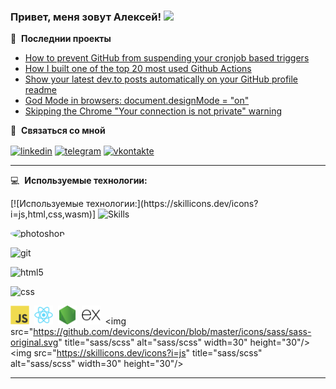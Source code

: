 ### Привет, меня зовут Алексей! <a href="https://www.gautamkrishnar.com/"><img src="https://media.giphy.com/media/hvRJCLFzcasrR4ia7z/giphy.gif" width="5%"></a>

📕 &nbsp;**Последнии проекты**

<!-- BLOG-POST-LIST:START -->

- [How to prevent GitHub from suspending your cronjob based triggers](https://dev.to/gautamkrishnar/how-to-prevent-github-from-suspending-your-cronjob-based-triggers-knf)
- [How I built one of the top 20 most used Github Actions](https://www.gautamkrishnar.com/how-i-built-one-of-the-top-20-most-used-github-actions/)
- [Show your latest dev.to posts automatically on your GitHub profile readme](https://dev.to/gautamkrishnar/show-your-latest-dev-to-posts-automatically-in-your-github-profile-readme-3nk8)
- [God Mode in browsers: document.designMode = &quot;on&quot;](https://dev.to/gautamkrishnar/god-mode-in-browsers-document-designmode-on-2pmo)
- [Skipping the Chrome &quot;Your connection is not private&quot; warning](https://dev.to/gautamkrishnar/quickbits-1-skipping-the-chrome-your-connection-is-not-private-warning-4kp1)
<!-- BLOG-POST-LIST:END -->

🔗 &nbsp;**Связаться со мной**

<p align="left">

<a href="https://www.linkedin.com" target="blank"><img align="center" src="https://cdn-icons-png.flaticon.com/512/2504/2504799.png" alt="linkedin" height="30" width="30" /></a>
<a href="https://t.me/SuDDen322" target="blank"><img align="center" src="https://cdn-icons-png.flaticon.com/512/2111/2111646.png" alt="telegram" height="30" width="30" /></a>
<a href="https://vk.com/earcader" target="blank"><img align="center" src="https://cdn-icons-png.flaticon.com/512/145/145813.png" alt="vkontakte" height="30" width="30" /></a>

</p>

---

💻 &nbsp;**Используемые технологии:**

<div>
[![Используемые технологии:](https://skillicons.dev/icons?i=js,html,css,wasm)]
  <img src="https://skillicons.dev/icons?i=figma,js,html,css,tailwind,sass,react,pr,ps,php,nodejs,mysql,github,electron" title="Skills" alt="Skills" width="30" height="30"/>&nbsp;

<img src="https://skillicons.dev/icons?i=js" title="photoshop" alt="photoshop" width="30" height="30" style="border-radius: 100%"/>&nbsp;

<img src="https://skillicons.dev/icons?i=git" title="git" alt="git" width="30" height="30"/>&nbsp;

<img src="https://skillicons.dev/icons?i=html" title="html5" alt="html5" width="30" height="30"/>&nbsp;

<img src="https://skillicons.dev/icons?i=css" title="css" alt="css" width="30" height="30"/>&nbsp;

<img src="https://github.com/devicons/devicon/blob/master/icons/javascript/javascript-original.svg" title="javascript" alt="javascript" width="30" height="30"/>&nbsp;
<img src="https://github.com/devicons/devicon/blob/master/icons/react/react-original.svg" title="reactjs" alt="reactjs" width="30" height="30"/>&nbsp;
<img src="https://github.com/devicons/devicon/blob/master/icons/nodejs/nodejs-original.svg" title="nodejs" alt="nodejs" width="30" height="30"/>&nbsp;
<img src="https://github.com/devicons/devicon/blob/master/icons/express/express-original.svg" title="express" alt="express" width="30" height="30"/>&nbsp;
<img src="https://github.com/devicons/devicon/blob/master/icons/sass/sass-original.svg" title="sass/scss" alt="sass/scss" width=30" height="30"/>&nbsp;
<img src="https://skillicons.dev/icons?i=js" title="sass/scss" alt="sass/scss" width=30" height="30"/>&nbsp;

</div>

---
